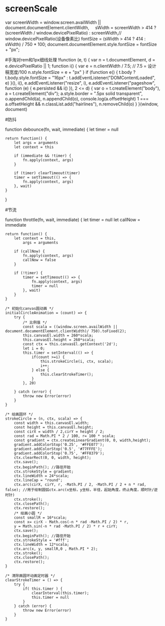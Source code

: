 # screenScale
var  screenWidth = window.screen.availWidth || document.documentElement.clientWidth,
     sWidth = screenWidth > 414 ? (screenWidth / window.devicePixelRatio) : screenWidth,// window.devicePixelRatio(设备像素比)
     fontSize = (sWidth > 414 ? 414 : sWidth) / 750 * 100;
     document.documentElement.style.fontSize = fontSize + "px";
     
     
#手淘对rem和1px细线处理
!function (e, t) {
    var n = t.documentElement,
        d = e.devicePixelRatio || 1;
    function i() {
        var e = n.clientWidth / 7.5; // 7.5 = 设计稿宽度/100
        n.style.fontSize = e + "px"
    }
    if (function e() {
        t.body ? t.body.style.fontSize = "16px" : t.addEventListener("DOMContentLoaded", e)
    }(),
        i(),
        e.addEventListener("resize", i),
        e.addEventListener("pageshow",
            function (e) {
                e.persisted && i()
            }),
        2 <= d) {
        var o = t.createElement("body"),
            a = t.createElement("div"); 
            a.style.border = ".5px solid transparent",
                o.appendChild(a),
                n.appendChild(o),
                console.log(a.offsetHeight)
                1 === a.offsetHeight && n.classList.add("hairlines"),
                n.removeChild(o)
    }
}(window, document)

#防抖

function debounce(fn, wait, immediate) {
    let timer = null

    return function() {
        let args = arguments
        let context = this

        if (immediate && !timer) {
            fn.apply(context, args)
        }

        if (timer) clearTimeout(timer)
        timer = setTimeout(() => {
            fn.apply(context, args)
        }, wait)
    }
}

#节流

function throttle(fn, wait, immediate) {
    let timer = null
    let callNow = immediate
    
    return function() {
        let context = this,
            args = arguments

        if (callNow) {
            fn.apply(context, args)
            callNow = false
        }

        if (!timer) {
            timer = setTimeout(() => {
                fn.apply(context, args)
                timer = null
            }, wait)
        }
    }
    
    /* 初始化canvas圆动画 */
    initialCircleAnimation = (count) => {
        try {
            /* 比例值 */
            const scala = ((window.screen.availWidth || document.documentElement.clientWidth)/ 750).toFixed(2);
            this.canvasEl.width = 260*scala;
            this.canvasEl.height = 260*scala;
            const ctx = this.canvasEl.getContext('2d');
            let i = 0;
            this.timer = setInterval(() => {
                if(count >=i) {
                    this.strokeCircle(i, ctx, scala);
                    i++;
                } else {
                    this.clearStrokeTimer();
                }
            }, 20)
            
        } catch (error) {
            throw new Error(error)
        }
    }

    /* 绘画圆环 */
    strokeCircle = (n, ctx, scala) => {
        const width = this.canvasEl.width;
        const height = this.canvasEl.height;
        const cirX = width / 2,cirY = height / 2;
        const rad = Math.PI * 2 / 100, r= 100 * scala;
        const gradient = ctx.createLinearGradient(0, 0, width,height);
        gradient.addColorStop('0.25', '#FFE077');
        gradient.addColorStop('0.5', '#77FFFE');
        gradient.addColorStop('0.75', '#FF8379');
        ctx.clearRect(0, 0, width, height);
        ctx.save();
        ctx.beginPath(); //路径开始
        ctx.strokeStyle = gradient;
        ctx.lineWidth = 24*scala;
        ctx.lineCap = "round";
        ctx.arc(cirX, cirY, r, -Math.PI / 2, -Math.PI / 2 + n * rad, false); //用于绘制圆弧ctx.arc(x坐标，y坐标，半径，起始角度，终止角度，顺时针/逆时针)
        ctx.stroke();
        ctx.closePath();
        ctx.restore();
        /* 绘画小圆 */
        const smallR = 16*scala;
        const x= cirX - Math.cos(-n * rad -Math.PI / 2) * r,
        y = Math.sin(-n * rad -Math.PI / 2) * r + cirY;
        ctx.save();
        ctx.beginPath(); //路径开始
        ctx.strokeStyle = '#fff';
        ctx.lineWidth = 12*scala;
        ctx.arc(x, y, smallR,0 , Math.PI * 2);
        ctx.stroke();
        ctx.closePath();
        ctx.restore();
    }

    /* 清除画圆环动画定时器 */
    clearStrokeTimer = () => {
        try {
            if( this.timer ) {
                clearInterval(this.timer);
                this.timer = null
            }
        } catch (error) {
            throw new Error(error)
        }
    }
